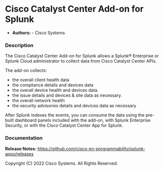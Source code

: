 
Cisco Catalyst Center Add-on for Splunk
==================================

* **Authors:** - Cisco Systems

### Description ###
 
The Cisco Catalyst Center Add-on for Splunk allows a Splunk® Enterprise
or Splunk Cloud administrator to collect data from Cisco Catalyst Center APIs.

The add-on collects:
- the overall client health data
- the compliance details and devices data
- the overall device health and devices data.
- the issue details and devices & site data as necessary.
- the overall network health
- the security advisories details and devices data as necessary

After Splunk indexes the events, you can consume the data using the
pre-built dashboard panels included with the add-on, with Splunk Enterprise
Security, or with the Cisco Catalyst Center App for Splunk.

### Documentation ###

**Release Notes:** https://github.com/cisco-en-programmability/splunk-apps/releases

Copyright (C) 2022 Cisco Systems. All Rights Reserved.